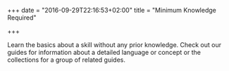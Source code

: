 +++
date = "2016-09-29T22:16:53+02:00"
title = "Minimum Knowledge Required"

+++

Learn the basics about a skill without any prior knowledge. Check out our guides for
information about a detailed language or concept or the collections for a group of related guides.